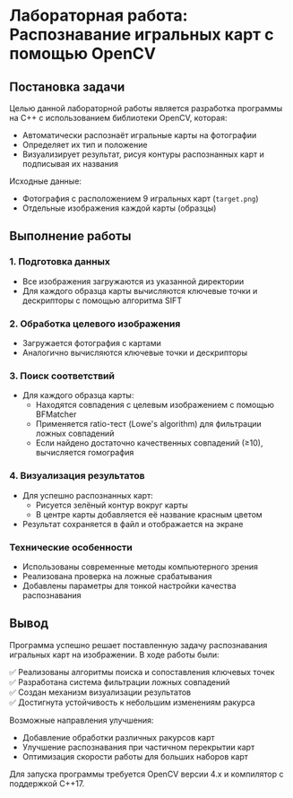 # Лабораторная работа: Распознавание игральных карт с помощью OpenCV

## Постановка задачи

Целью данной лабораторной работы является разработка программы на C++ с использованием библиотеки OpenCV, которая:
- Автоматически распознаёт игральные карты на фотографии
- Определяет их тип и положение
- Визуализирует результат, рисуя контуры распознанных карт и подписывая их названия

Исходные данные:
- Фотография с расположением 9 игральных карт (`target.png`)
- Отдельные изображения каждой карты (образцы)

## Выполнение работы

### 1. Подготовка данных
- Все изображения загружаются из указанной директории
- Для каждого образца карты вычисляются ключевые точки и дескрипторы с помощью алгоритма SIFT

### 2. Обработка целевого изображения
- Загружается фотография с картами
- Аналогично вычисляются ключевые точки и дескрипторы

### 3. Поиск соответствий
- Для каждого образца карты:
  - Находятся совпадения с целевым изображением с помощью BFMatcher
  - Применяется ratio-тест (Lowe's algorithm) для фильтрации ложных совпадений
  - Если найдено достаточно качественных совпадений (≥10), вычисляется гомография

### 4. Визуализация результатов
- Для успешно распознанных карт:
  - Рисуется зелёный контур вокруг карты
  - В центре карты добавляется её название красным цветом
- Результат сохраняется в файл и отображается на экране

### Технические особенности
- Использованы современные методы компьютерного зрения
- Реализована проверка на ложные срабатывания
- Добавлены параметры для тонкой настройки качества распознавания

## Вывод

Программа успешно решает поставленную задачу распознавания игральных карт на изображении. В ходе работы были:

✅ Реализованы алгоритмы поиска и сопоставления ключевых точек  
✅ Разработана система фильтрации ложных совпадений  
✅ Создан механизм визуализации результатов  
✅ Достигнута устойчивость к небольшим изменениям ракурса  

Возможные направления улучшения:
- Добавление обработки различных ракурсов карт
- Улучшение распознавания при частичном перекрытии карт
- Оптимизация скорости работы для больших наборов карт

Для запуска программы требуется OpenCV версии 4.x и компилятор с поддержкой C++17.
